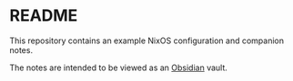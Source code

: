 # README

This repository contains an example NixOS configuration and companion notes.  

The notes are intended to be viewed as an [Obsidian](https://obsidian.md) vault.  
